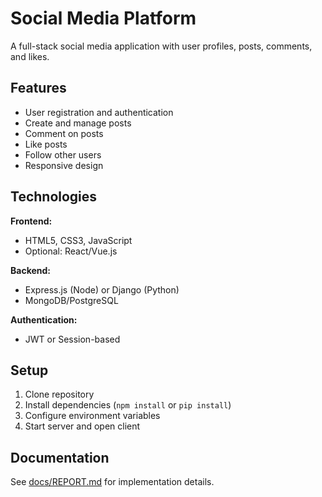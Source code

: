 # Social Media Platform

A full-stack social media application with user profiles, posts, comments, and likes.

## Features

- User registration and authentication
- Create and manage posts
- Comment on posts
- Like posts
- Follow other users
- Responsive design

## Technologies

**Frontend:**
- HTML5, CSS3, JavaScript
- Optional: React/Vue.js

**Backend:**
- Express.js (Node) or Django (Python)
- MongoDB/PostgreSQL

**Authentication:**
- JWT or Session-based

## Setup

1. Clone repository
2. Install dependencies (`npm install` or `pip install`)
3. Configure environment variables
4. Start server and open client

## Documentation

See [docs/REPORT.md](docs/REPORT.md) for implementation details.
